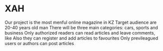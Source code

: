 # XAH

Our project is the most menful online magazine in KZ Target audience are 20-40 years old man There will be three main categories: cars, sports and business Only authorized readers can read articles and leave comments, like Also they can register and add articles to favourites Only previleagued users or authors can post articles
